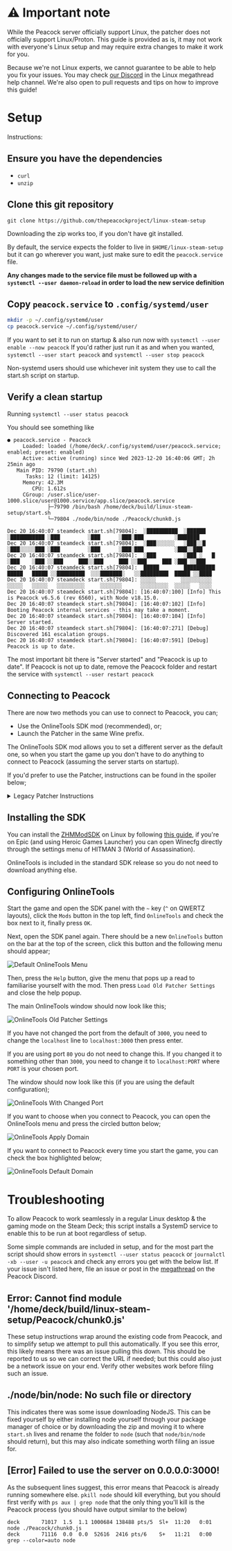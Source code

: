 # ⚠️ Important note
While the Peacock server officially support Linux, the patcher does not officially support Linux/Proton.
This guide is provided as is, it may not work with everyone's Linux setup and may require extra changes to make it work for you.

Because we're not Linux experts, we cannot guarantee to be able to help you fix your issues. You may check [our Discord](https://thepeacockproject.org/discord) in the Linux megathread help channel.
We're also open to pull requests and tips on how to improve this guide!

# Setup

Instructions:
## Ensure you have the dependencies
  - `curl`
  - `unzip`

## Clone this git repository

```
git clone https://github.com/thepeacockproject/linux-steam-setup
```

Downloading the zip works too, if you don't have git installed. 

By default, the service expects the folder to live in `$HOME/linux-steam-setup` but it can go wherever you want, just make sure to edit the `peacock.service` file.

**Any changes made to the service file must be followed up with a `systemctl --user daemon-reload` in order to load the new service definition**

## Copy `peacock.service` to `.config/systemd/user`

```bash
mkdir -p ~/.config/systemd/user
cp peacock.service ~/.config/systemd/user/
```

If you want to set it to run on startup & also run now with `systemctl --user enable --now peacock`
If you'd rather just run it as and when you wanted, `systemctl --user start peacock` and `systemctl --user stop peacock`

Non-systemd users should use whichever init system they use to call the start.sh script on startup.

## Verify a clean startup

Running `systemctl --user status peacock`

You should see something like

```
● peacock.service - Peacock
     Loaded: loaded (/home/deck/.config/systemd/user/peacock.service; enabled; preset: enabled)
     Active: active (running) since Wed 2023-12-20 16:40:06 GMT; 2h 25min ago
   Main PID: 79790 (start.sh)
      Tasks: 12 (limit: 14125)
     Memory: 42.3M
        CPU: 1.612s
     CGroup: /user.slice/user-1000.slice/user@1000.service/app.slice/peacock.service
             ├─79790 /bin/bash /home/deck/build/linux-steam-setup/start.sh
             └─79804 ./node/bin/node ./Peacock/chunk0.js

Dec 20 16:40:07 steamdeck start.sh[79804]:  ░██████████  ░██████    ░███████████ ░███         ░███      ░███░███          ░███████
Dec 20 16:40:07 steamdeck start.sh[79804]:  ░███░░░░░░   ░███░░█    ░███░░░░░███ ░███         ░███      ░███░███          ░███░░███
Dec 20 16:40:07 steamdeck start.sh[79804]:  ░███         ░███ ░   █ ░███    ░███ ░░███     ███░░███     ███ ░░███     ███ ░███ ░░███
Dec 20 16:40:07 steamdeck start.sh[79804]:  █████        ██████████ █████   █████ ░░█████████  ░░░███████░   ░░█████████  █████ ░░████
Dec 20 16:40:07 steamdeck start.sh[79804]: ░░░░░        ░░░░░░░░░░ ░░░░░   ░░░░░   ░░░░░░░░░     ░░░░░░░      ░░░░░░░░░  ░░░░░   ░░░░
Dec 20 16:40:07 steamdeck start.sh[79804]: [16:40:07:100] [Info] This is Peacock v6.5.6 (rev 6560), with Node v18.15.0.
Dec 20 16:40:07 steamdeck start.sh[79804]: [16:40:07:102] [Info] Booting Peacock internal services - this may take a moment.
Dec 20 16:40:07 steamdeck start.sh[79804]: [16:40:07:104] [Info] Server started.
Dec 20 16:40:07 steamdeck start.sh[79804]: [16:40:07:271] [Debug] Discovered 161 escalation groups.
Dec 20 16:40:07 steamdeck start.sh[79804]: [16:40:07:591] [Debug] Peacock is up to date.
```

The most important bit there is "Server started" and "Peacock is up to date". If Peacock is not up to date, remove the Peacock folder and restart the service with `systemctl --user restart peacock`

## Connecting to Peacock

There are now two methods you can use to connect to Peacock, you can;
- Use the OnlineTools SDK mod (recommended), or;
- Launch the Patcher in the same Wine prefix.

The OnlineTools SDK mod allows you to set a different server as the default one, so when you start the game up you don't have to do anything to connect to Peacock (assuming the server starts on startup).

If you'd prefer to use the Patcher, instructions can be found in the spoiler below;

<details>
  <summary>Legacy Patcher Instructions</summary>

  ## Adjust your launch options in Steam
  
  Ensure this is copied exactly, you can use the clipboard icon next to this snippet to copy it (assuming you're browsing this on github.com)
  
  ```bash
  bash -c 'exec "${@/Launcher.exe/WineLaunch.bat}"' -- %command%
  ```
  
  Then right-click on the game in Steam -> Properties and paste it in the "Launch Options" box. Steam Deck users should use the cog icon on the game detail view then continue as needed; but due to the awkward keyboard you might find it easier to do in desktop mode.
  
  ## Start Hitman 3
  Run from anywhere, the game should start alongside the Peacock Patcher. If your game starts up full-screen, then you will have to alt-tab out.
  
  Steam Deck users can access the patcher by pressing the Steam button and navigating to the active windows at the bottom of the "HITMAN 3" section.
  
  ## Edit Peacock Patcher Server address to `127.0.0.1:3000`
  
  It's not clear that you can directly edit the combo box that says "Peacock Local" but you can, type `127.0.0.1:3000` in the combo box then click Re-patch. The Patcher will save this setting and you won't be required to edit it again.
  
  It's important to change this as the default "Peacock Local" expects it to live on port 80.
  
  If you have issues on the login screen, check if you have the following entry in your `/etc/hosts` file:
  
  ```
  127.0.0.1    localhost
  ```
  
  While it's not recommended, you can modify `start.sh` and remove the `PORT=3000` to default back to loading Peacock on port 80 and run Peacock **as root**.
  
  **Game is ready to play with Peacock!**
</details>

## Installing the SDK

You can install the [ZHMModSDK](https://github.com/OrfeasZ/ZHMModSDK/releases/latest) on Linux by following [this guide](https://github.com/OrfeasZ/ZHMModSDK/blob/master/INSTALL-deck.md), if you're on Epic (and using Heroic Games Launcher) you can open Winecfg directly through the settings menu of HITMAN 3 (World of Assassination).

OnlineTools is included in the standard SDK release so you do not need to download anything else.

## Configuring OnlineTools

Start the game and open the SDK panel with the `~` key (`^` on QWERTZ layouts), click the `Mods` button in the top left, find `OnlineTools` and check the box next to it, finally press `OK`.

Next, open the SDK panel again. There should be a new `OnlineTools` button on the bar at the top of the screen, click this button and the following menu should appear;

![Default OnlineTools Menu](.github/readme-img/onlinetools_default_menu.png)

Then, press the `Help` button, give the menu that pops up a read to familiarise yourself with the mod. Then press `Load Old Patcher Settings` and close the help popup.

The main OnlineTools window should now look like this;

![OnlineTools Old Patcher Settings](.github/readme-img/onlinetools_old_patcher_settings.png)

If you have not changed the port from the default of `3000`, you need to change the `localhost` line to `localhost:3000` then press enter.

If you are using port `80` you do not need to change this. If you changed it to something other than `3000`, you need to change it to `localhost:PORT` where `PORT` is your chosen port.

The window should now look like this (if you are using the default configuration);

![OnlineTools With Changed Port](.github/readme-img/onlinetools_changed_port.png)

If you want to choose when you connect to Peacock, you can open the OnlineTools menu and press the circled button below;

![OnlineTools Apply Domain](.github/readme-img/onlinetools_apply_button.png)

If you want to connect to Peacock every time you start the game, you can check the box highlighted below;

![OnlineTools Default Domain](.github/readme-img/onlinetools_default_domain.png)

# Troubleshooting

To allow Peacock to work seamlessly in a regular Linux desktop & the gaming mode on the Steam Deck; this script installs a SystemD service to enable this to be run at boot regardless of setup.

Some simple commands are included in setup, and for the most part the script should show errors in `systemctl --user status peacock` or `journalctl -xb --user -u peacock` and check any errors you get with the below list. If your issue isn't listed here, file an issue or post in the [megathread](https://discord.com/channels/826809653181808651/1026456932007034910) on the Peacock Discord.

## Error: Cannot find module '/home/deck/build/linux-steam-setup/Peacock/chunk0.js'
These setup instructions wrap around the existing code from Peacock, and to simplify setup we attempt to pull this automatically. If you see this error, this likely means there was an issue pulling this down. This should be reported to us so we can correct the URL if needed; but this could also just be a network issue on your end. Verify other websites work before filing such an issue.

## ./node/bin/node: No such file or directory
This indicates there was some issue downloading NodeJS. This can be fixed yourself by either installing node yourself through your package manager of choice or by downloading the zip and moving it to where `start.sh` lives and rename the folder to `node` (such that `node/bin/node` should return), but this may also indicate something worth filing an issue for.

## [Error] Failed to use the server on 0.0.0.0:3000!
As the subsequent lines suggest, this error means that Peacock is already running somewhere else. `pkill node` should kill everything, but you should first verify with `ps aux | grep node` that the only thing you'll kill is the Peacock process (you should have output similar to the below)

```
deck       71017  1.5  1.1 1000684 138488 pts/5  Sl+  11:20   0:01 node ./Peacock/chunk0.js
deck       71116  0.0  0.0  52616  2416 pts/6    S+   11:21   0:00 grep --color=auto node
```
